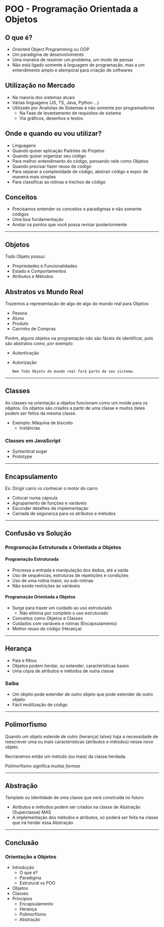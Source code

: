 # POO - Programação Orientada a Objetos

## O que é?

- Oriented Object Programming ou OOP
- Um paradigma de desenvolvimento
- Uma maneira de resolver um problema, um modo de pensar
- Não está ligado somente à linguagem de programação, mas a um entendimento amplo e atemporal para criação de softwares

## Utilização no Mercado

- Na maioria dos sistemas atuais
- Várias linguagens (JS, TS, Java, Python ...)
- Utilizado por Analistas de Sistemas e não somente por programadores
  - Na Fase de levantamento de requisitos de sistema
  - Via gráficos, desenhos e textos

## Onde e quando eu vou utilizar?

- Linguagens
- Quando quiser aplicação Padrões de Projetos
- Quando quiser organizar seu código
- Para melhor entendimento do código, pensando nele como Objetos
- Quando precisar fazer reuso de código
- Para separar a complexidade de código, abstrair código e expor de maneira mais simples
- Para classificar as rotinas e trechos de código

## Conceitos

- Precisamos entender os conceitos e paradigmas e não somente códigos
- Uma boa fundamentação
- Anotar os pontos que você possa revisar posteriormente

---

## Objetos

Todo Objeto possui:

- Propriedades e Funcionalidades
- Estado e Comportamentos
- Atributos e Métodos

## Abstratos vs Mundo Real

Trazemos a representação de algo de algo do mundo real para Objetos

- Pessoa
- Aluno
- Produto
- Carrinho de Compras

Porém, alguns objetos na programação não são fáceis de identificar, pois são abstratos como, por exemplo:

- Autenticação
- Autorização

      Nem Todo Objeto do mundo real fará parte do seu sistema.

---

## Classes

As classes na orientação a objetos funcionam como um molde para os objetos. Os objetos são criados a partir de uma classe e muitos deles podem ser feitos da mesma classe.

- Exemplo: Máquina de biscoito
  - Instâncias

### Classes em JavaScript

- Syntactical sugar
- Prototype

---

## Encapsulamento

Ex: Dirigir carro vs conhecer o motor do carro

- Colocar numa cápsula
- Agrupamento de funções e variáveis
- Esconder detalhes de implementação
- Camada de segurança para os atributos e métodos

---

## Confusão vs Solução

### Programação Estruturada x Orientada a Objetos

#### Programação Estruturada

- Processa a entrada e manipulação dos dados, até a saída
- Uso de sequências, estruturas de repetiçôes e condições
- Uso de uma rotina maior, ou sub-rotinas
- Não existe restrições às variáveis

#### Programação Orientada a Objetos

- Surge para trazer um cuidado ao uso estruturado
  - Não elimina por completo o uso estruturado
- Conceitos como Objetos e Classes
- Cuidados com variáveis e rotinas (Encapsulamento)
- Melhor reuso de código (Herança)

---

## Herança

- Pais e filhos
- Objetos podem herdar, ou estender, características bases
- Uma cópia de atributos e métodos de outra classe

### Saiba

- Um objeto pode estender de outro objeto que pode estender de outro objeto
- Fácil reutilização de código

---

## Polimorfismo

Quando um objeto estende de outro (herança) talvez haja a necessidade de reescrever uma ou mais características (atributos e métodos) nesse novo objeto.

Recriaremos então um método (ou mais) da classe herdada.

Polimorfismo significa *muitas formas*

---

## Abstração

Template ou Identidade de uma classe que será construída no futuro

- Atributos e métodos podem ser criados na classe de Abstração (Superclasse) MAS
- A implementação dos métodos e atributos, só poderá ser feita na classe que irá herdar essa Abstração

---

## Conclusão

### Orientação a Objetos

- Introdução
  - O que é?
  - Paradigma
  - Estrutural vs POO
- Objetos
- Classes
- Principios
  - Encapsulamento
  - Herança
  - Polimorfismo
  - Abstração
